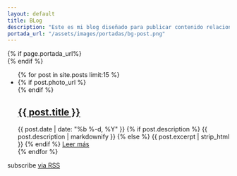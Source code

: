 ```yaml
---
layout: default
title: BLog
description: "Este es mi blog diseñado para publicar contenido relacionado a HTML5, CSS3, Javascript, etc. Para compartirlo con ustedes."
portada_url: "/assets/images/portadas/bg-post.png"
---
```


<div class="home">
  {% if page.portada_url%}
    <div class="portada-post" style="background-image:url('{{ page.portada_url }}')"></div>
  {% endif %}
  <ul class="post-list">
    {% for post in site.posts limit:15 %}
      <li>
        {% if post.photo_url %}
        <div class="image" style="background-image:url('{{ post.photo_url }}')"></div>
        {% endif %}
        <h2>
          <a class="post-link" href="{{ post.url | prepend: site.baseurl }}">{{ post.title }}</a>
        </h2>
        <span class="post-meta"><i class="fa fa-calendar-o"></i> {{ post.date | date: "%b %-d, %Y" }}</span>
        {% if post.description %}
        <span class="body">{{ post.description | markdownify }}</span>
        {% else %}
        <span class="body">{{ post.excerpt | strip_html }}</span>
        {% endif %}
        <a class="btn btn-primary" href="{{ post.url | prepend: site.baseurl }}">Leer m&aacute;s <i class="fa fa-angle-double-right"></i></a>
      </li>
    {% endfor %}
  </ul>

  <p class="rss-subscribe">subscribe <a href="{{ "/feed.xml" | prepend: site.baseurl }}">via RSS</a></p>

</div>